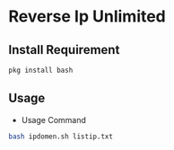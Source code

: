 # Reverse Ip Unlimited

Install Requirement
-------------------
``` bash
pkg install bash
```
Usage
-----
* Usage Command
``` bash
bash ipdomen.sh listip.txt
```